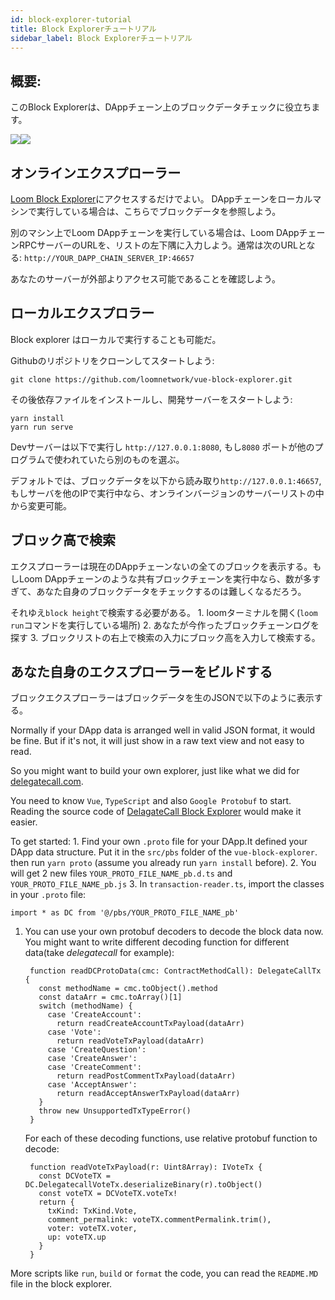 ```yaml
---
id: block-explorer-tutorial
title: Block Explorerチュートリアル
sidebar_label: Block Explorerチュートリアル
---
```

## 概要:

このBlock Explorerは、DAppチェーン上のブロックデータチェックに役立ちます。 

![](/developers/img/block_explorer.png)![](/developers/img/block_explorer_details.png)

## オンラインエクスプローラー

[Loom Block Explorer](https://blockexplorer.loomx.io)にアクセスするだけでよい。 DAppチェーンをローカルマシンで実行している場合は、こちらでブロックデータを参照しよう。

別のマシン上でLoom DAppチェーンを実行している場合は、Loom DAppチェーンRPCサーバーのURLを、リストの左下隅に入力しよう。通常は次のURLとなる: `http://YOUR_DAPP_CHAIN_SERVER_IP:46657` 

あなたのサーバーが外部よりアクセス可能であることを確認しよう。

## ローカルエクスプロラー

Block explorer はローカルで実行することも可能だ。

Githubのリポジトリをクローンしてスタートしよう:

    git clone https://github.com/loomnetwork/vue-block-explorer.git
    

その後依存ファイルをインストールし、開発サーバーをスタートしよう:

    yarn install
    yarn run serve
    

Devサーバーは以下で実行し `http://127.0.0.1:8080`, もし`8080` ポートが他のプログラムで使われていたら別のものを選ぶ。

デフォルトでは、ブロックデータを以下から読み取り`http://127.0.0.1:46657`, もしサーバを他のIPで実行中なら、オンラインバージョンのサーバーリストの中から変更可能。

## ブロック高で検索

エクスプローラーは現在のDAppチェーンないの全てのブロックを表示する。もしLoom DAppチェーンのような共有ブロックチェーンを実行中なら、数が多すぎて、あなた自身のブロックデータをチェックするのは難しくなるだろう。

それゆえ`block height`で検索する必要がある。 1. loomターミナルを開く(`loom run`コマンドを実行している場所) 2. あなたが今作ったブロックチェーンログを探す 3. ブロックリストの右上で検索の入力にブロック高を入力して検索する。

## あなた自身のエクスプローラーをビルドする

ブロックエクスプローラーはブロックデータを生のJSONで以下のように表示する。

Normally if your DApp data is arranged well in valid JSON format, it would be fine. But if it's not, it will just show in a raw text view and not easy to read.

So you might want to build your own explorer, just like what we did for [delegatecall.com](http://blockchain.delegatecall.com).

You need to know `Vue`, `TypeScript` and also `Google Protobuf` to start. Reading the source code of [DelagateCall Block Explorer](https://github.com/loomnetwork/vue-block-explorer/tree/dc-2) would make it easier.

To get started: 1. Find your own `.proto` file for your DApp.It defined your DApp data structure. Put it in the `src/pbs` folder of the `vue-block-explorer`. then run `yarn proto` (assume you already run `yarn install` before). 2. You will get 2 new files `YOUR_PROTO_FILE_NAME_pb.d.ts` and `YOUR_PROTO_FILE_NAME_pb.js` 3. In `transaction-reader.ts`, import the classes in your `.proto` file:

    import * as DC from '@/pbs/YOUR_PROTO_FILE_NAME_pb'
    

1. You can use your own protobuf decoders to decode the block data now. You might want to write different decoding function for different data(take *delegatecall* for example):
    
        function readDCProtoData(cmc: ContractMethodCall): DelegateCallTx {
          const methodName = cmc.toObject().method
          const dataArr = cmc.toArray()[1]
          switch (methodName) {
            case 'CreateAccount':
              return readCreateAccountTxPayload(dataArr)
            case 'Vote':
              return readVoteTxPayload(dataArr)
            case 'CreateQuestion':
            case 'CreateAnswer':
            case 'CreateComment':
              return readPostCommentTxPayload(dataArr)
            case 'AcceptAnswer':
              return readAcceptAnswerTxPayload(dataArr)
          }
          throw new UnsupportedTxTypeError()
        }
        
    
    For each of these decoding functions, use relative protobuf function to decode:
    
        function readVoteTxPayload(r: Uint8Array): IVoteTx {
          const DCVoteTX = DC.DelegatecallVoteTx.deserializeBinary(r).toObject()
          const voteTX = DCVoteTX.voteTx!
          return {
            txKind: TxKind.Vote,
            comment_permalink: voteTX.commentPermalink.trim(),
            voter: voteTX.voter,
            up: voteTX.up
          }
        }
        

More scripts like `run`, `build` or `format` the code, you can read the `README.MD` file in the block explorer.